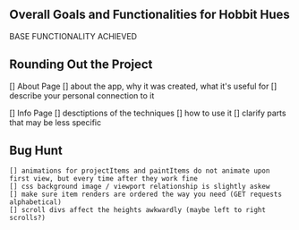 
## Overall Goals and Functionalities for Hobbit Hues

BASE FUNCTIONALITY ACHIEVED


## Rounding Out the Project

[] About Page
    [] about the app, why it was created, what it's useful for
    [] describe your personal connection to it

[] Info Page
    [] desctiptions of the techniques
    [] how to use it
    [] clarify parts that may be less specific

## Bug Hunt
    [] animations for projectItems and paintItems do not animate upon first view, but every time after they work fine
    [] css background image / viewport relationship is slightly askew
    [] make sure item renders are ordered the way you need (GET requests alphabetical)
    [] scroll divs affect the heights awkwardly (maybe left to right scrolls?)




